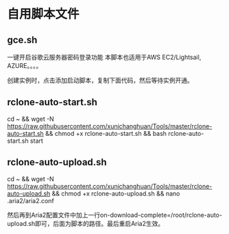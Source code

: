 # 自用脚本文件

## gce.sh
一键开启谷歌云服务器密码登录功能
本脚本也适用于AWS EC2/Lightsail, AZURE。。。。

创建实例时，点击添加启动脚本，复制下面代码，然后等待实例开通。


## rclone-auto-start.sh
cd ~ && wget -N https://raw.githubusercontent.com/xunichanghuan/Tools/master/rclone-auto-start.sh && chmod +x rclone-auto-start.sh && bash rclone-auto-start.sh start

## rclone-auto-upload.sh
cd ~ && wget -N https://raw.githubusercontent.com/xunichanghuan/Tools/master/rclone-auto-upload.sh && chmod +x rclone-auto-upload.sh && nano .aria2/aria2.conf 

然后再到Aria2配置文件中加上一行on-download-complete=/root/rclone-auto-upload.sh即可，后面为脚本的路径。最后重启Aria2生效。
